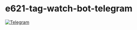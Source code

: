 # e621-tag-watch-bot-telegram

[![Telegram](https://img.shields.io/badge/Telegram-Lilith%20Tundrus-blue.svg)](https://telegram.me/lilithtundrus)